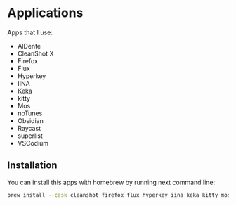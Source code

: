 # Applications

Apps that I use:

- AlDente
- CleanShot X
- Firefox
- Flux
- Hyperkey
- IINA
- Keka
- kitty
- Mos
- noTunes
- Obsidian
- Raycast
- superlist
- VSCodium

## Installation

You can install this apps with homebrew by running next command line:

```bash
brew install --cask cleanshot firefox flux hyperkey iina keka kitty mos notunes obsidian raycast superlist vscodium aldente
```
